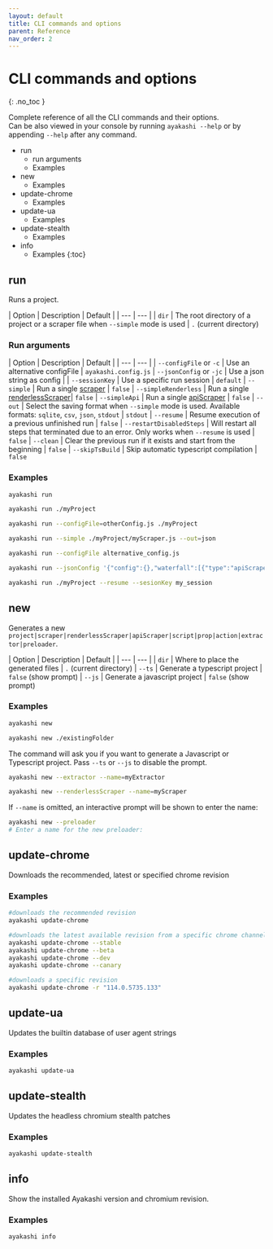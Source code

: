 ```yaml
---
layout: default
title: CLI commands and options
parent: Reference
nav_order: 2
---
```


<!-- markdownlint-disable MD022 -->
# CLI commands and options
{: .no_toc }
<!-- markdownlint-enable MD022 -->

Complete reference of all the CLI commands and their options.  
Can be also viewed in your console by running `ayakashi --help` or by appending `--help` after any command.

* run
  * run arguments
  * Examples
* new
  * Examples
* update-chrome
  * Examples
* update-ua
  * Examples
* update-stealth
  * Examples
* info
  * Examples
{:toc}

## run

Runs a project.

| Option | Description | Default |
| --- | --- |
| `dir` | The root directory of a project or a scraper file when `--simple` mode is used | `.` (current directory)

### Run arguments

| Option | Description | Default |
| --- | --- |
| `--configFile` or `-c` | Use an alternative configFile | `ayakashi.config.js`
| `--jsonConfig` or `-jc` | Use a json string as config |
| `--sessionKey` | Use a specific run session | `default`
| `--simple` | Run a single [scraper](/docs/guide/running-a-simple-scraper.html) | `false`
| `--simpleRenderless` | Run a single [renderlessScraper](/docs/guide/renderless-scrapers.html)| `false`
| `--simpleApi` | Run a single [apiScraper](/docs/guide/api-scrapers.html) | `false`
| `--out` | Select the saving format when `--simple` mode is used. Available formats: `sqlite`, `csv`, `json`, `stdout` | `stdout`
| `--resume` | Resume execution of a previous unfinished run | `false`
| `--restartDisabledSteps` | Will restart all steps that terminated due to an error. Only works when `--resume` is used | `false`
| `--clean` | Clear the previous run if it exists and start from the beginning | `false`
| `--skipTsBuild` | Skip automatic typescript compilation | `false`

### Examples

```bash
ayakashi run
```

```bash
ayakashi run ./myProject
```

```bash
ayakashi run --configFile=otherConfig.js ./myProject
```

```bash
ayakashi run --simple ./myProject/myScraper.js --out=json
```

```bash
ayakashi run --configFile alternative_config.js
```

```bash
ayakashi run --jsonConfig '{"config":{},"waterfall":[{"type":"apiScraper","module":"myScraper"}]}'
```

```bash
ayakashi run ./myProject --resume --sesionKey my_session
```

## new

Generates a new `project|scraper|renderlessScraper|apiScraper|script|prop|action|extractor|preloader`.

| Option | Description | Default |
| --- | --- |
| `dir` | Where to place the generated files | `.` (current directory)
| `--ts` | Generate a typescript project | `false` (show prompt)
| `--js` | Generate a javascript project | `false` (show prompt)

### Examples

```bash
ayakashi new
```

```bash
ayakashi new ./existingFolder
```

The command will ask you if you want to generate a Javascript or Typescript project. Pass `--ts` or `--js` to disable the prompt.

```bash
ayakashi new --extractor --name=myExtractor
```

```bash
ayakashi new --renderlessScraper --name=myScraper
```

If `--name` is omitted, an interactive prompt will be shown to enter the name:

```bash
ayakashi new --preloader
# Enter a name for the new preloader:
```

## update-chrome

Downloads the recommended, latest or specified chrome revision

### Examples

```bash
#downloads the recommended revision
ayakashi update-chrome

#downloads the latest available revision from a specific chrome channel
ayakashi update-chrome --stable
ayakashi update-chrome --beta
ayakashi update-chrome --dev
ayakashi update-chrome --canary

#downloads a specific revision
ayakashi update-chrome -r "114.0.5735.133"
```

## update-ua

Updates the builtin database of user agent strings

### Examples

```bash
ayakashi update-ua
```

## update-stealth

Updates the headless chromium stealth patches

### Examples

```bash
ayakashi update-stealth
```

## info

Show the installed Ayakashi version and chromium revision.

### Examples

```bash
ayakashi info
```
